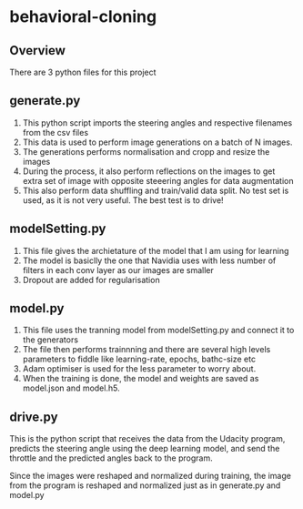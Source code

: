 # behavioral-cloning


## Overview

There are 3 python files for this project

## generate.py
1. This python script imports the steering angles and respective filenames from the csv files
2. This data is used to perform image generations on a batch of N images.
3. The generations performs normalisation and cropp and resize the images
4. During the process, it also perform reflections on the images to get extra set of image with opposite steeering angles for data augmentation
5. This also perform data shuffling and train/valid data split. No test set is used, as it is not very useful. The best test is to drive!


## modelSetting.py
1. This file gives the archietature of the model that I am using for learning
2. The model is basiclly the one that Navidia uses with less number of filters in each conv layer as our images are smaller
3. Dropout are added for regularisation


## model.py
1. This file uses the tranning model from modelSetting.py and connect it to the generators
2. The file then performs trainnning and there are several high levels parameters to fiddle like learning-rate, epochs, bathc-size etc
3. Adam optimiser is used for the less parameter to worry about.
4. When the training is done, the model and weights are saved as model.json and model.h5.

## drive.py

This is the python script that receives the data from the Udacity program, predicts the steering angle using the deep learning model, and send the throttle and the predicted angles back to the program.

Since the images were reshaped and normalized during training, the image from the program is reshaped and normalized just as in generate.py and model.py
